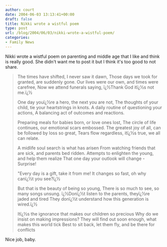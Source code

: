 ```yaml
---
author: court
date: 2004-06-03 13:13:41+00:00
draft: false
title: Nikki wrote a wistful poem
type: post
url: /blog/2004/06/03/nikki-wrote-a-wistful-poem/
categories:
- Family News
---
```


Nikki wrote a wistful poem on parenting and middle age that I like and think is really good.  She didn't want me to post it but I think it's too good to not share.


<blockquote>The times have shifted, I never saw it dawn,
Those days we took for granted, are suddenly gone.
Our lives were our own, and times were carefree,
Now we attend funerals saying, ï¿½Thank God itï¿½s not me.ï¿½

One day youï¿½re a hero, the next you are not,
The thoughts of your child, tie your heartstrings in knots.
A daily routine of questioning your actions,
A balancing act of outcomes and reactions.

Preparing meals for babies born, or love ones lost,
The circle of life continues, our emotional scars embossed.
The greatest joy of all, can be followed by loss so great,
Tears flow regardless, itï¿½s true, we all can relate.

A midlife soul search is what has arisen
From watching friends that are sick, and parents bed ridden.
Attempts to enlighten the young, and help them realize
That one day your outlook will change - Surprise!

"Every day is a gift, take it from me!
It changes so fast, oh why canï¿½t you see?ï¿½

But that is the beauty of being so young,
There is so much to see, so many songs unsung.
ï¿½Donï¿½t listen to the parents, theyï¿½re jaded and tired
They donï¿½t understand how this generation is wired.ï¿½

Itï¿½s the ignorance that makes our children so precious
Why do we insist on making impressions?
They will find out soon enough, what makes this world tick
Best to sit back, let them fly, and be there for conflicts</blockquote>


Nice job, baby.
